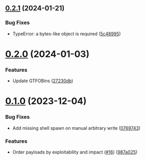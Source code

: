 ## [0.2.1](https://github.com/Frissi0n/GTFONow/compare/v0.2.0...v0.2.1) (2024-01-21)


### Bug Fixes

* TypeError: a bytes-like object is required ([5c48995](https://github.com/Frissi0n/GTFONow/commit/5c48995010ba14a265d03f65a35bd2ccd77a4b88))



# [0.2.0](https://github.com/Frissi0n/GTFONow/compare/v0.1.0...v0.2.0) (2024-01-03)


### Features

* Update GTFOBins ([27230db](https://github.com/Frissi0n/GTFONow/commit/27230db131a58f34a28dd43c5b6b79eabce898ed))



# [0.1.0](https://github.com/Frissi0n/GTFONow/compare/07697435fafe220f88f94008e5871ab4648e79a2...v0.1.0) (2023-12-04)


### Bug Fixes

* Add missing shell spawn on manual arbitrary write ([0769743](https://github.com/Frissi0n/GTFONow/commit/07697435fafe220f88f94008e5871ab4648e79a2))


### Features

* Order payloads by exploitability and impact ([#16](https://github.com/Frissi0n/GTFONow/issues/16)) ([987a025](https://github.com/Frissi0n/GTFONow/commit/987a0257e595787e46c4e3d32f9bbcfef34f4a6a))



